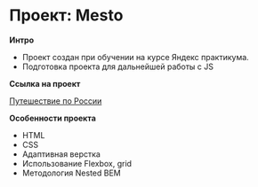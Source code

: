 # Проект: Mesto

**Интро**

* Проект создан при обучении на курсе Яндекс практикума.
* Подготовка проекта для дальнейшей работы с JS

**Ссылка на проект**

[Путешествие по России]([https://go-only.github.io/russian-travel-bootcamp/](https://go-only.github.io/mesto-project-bootcamp/))

**Особенности проекта**

* HTML
* CSS
* Адаптивная верстка
* Использование Flexbox, grid
* Методология Nested BEM
